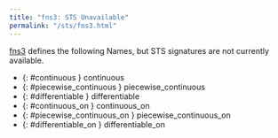 ```yaml
---
title: "fns3: STS Unavailable"
permalink: "/sts/fns3.html"
---
```






[fns3](/cd/fns3)
defines the following Names, but STS signatures are not currently available.


 *  {: #continuous } continuous
 *  {: #piecewise_continuous } piecewise_continuous
 *  {: #differentiable } differentiable
 *  {: #continuous_on } continuous_on
 *  {: #piecewise_continuous_on } piecewise_continuous_on
 *  {: #differentiable_on } differentiable_on